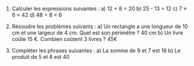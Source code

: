 1. Calculer les expressions suivantes :
   a) 12 + 8 = 20 
   b) 25 - 13 = 12
   c) 7 × 6 = 42
   d) 48 ÷ 8 = 6

2. Résoudre les problèmes suivants :
   a) Un rectangle a une longueur de 10 cm et une largeur de 4 cm. Quel est son périmètre ? 40 cm
   b) Un livre coûte 15 €. Combien coûtent 3 livres ? 45€

3. Compléter les phrases suivantes :
   a) La somme de 9 et 7 est 16
   b) Le produit de 5 et 8 est 40
